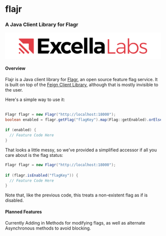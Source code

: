 # flajr
### A Java Client Library for Flagr

![ExcellaLabsLogo](/ExcellaLabsLogo.jpg)


#### Overview

Flajr is a Java client library for [Flagr](https://checkr.github.io/flagr/), an open source feature flag service. It is built on top of the [Feign Client Library](https://github.com/OpenFeign/feign), although that is mostly invisible to the user. 

Here's a simple way to use it:
```java

Flagr flagr = new Flagr("http://localhost:18000");
boolean enabled = flagr.getFlag("flagKey").map(Flag::getEnabled).orElse(false)

if (enabled) {
  // Feature Code Here
}
```
That looks a little messy, so we've provided a simplified accessor if all you care about is the flag status:
```java
Flagr flagr = new Flagr("http://localhost:18000");

if (flagr.isEnabled("flagKey")) {
  // Feature Code Here
}
```
Note that, like the previous code, this treats a non-existent flag as if is disabled.

#### Planned Features

Currently Adding in Methods for modifying flags, as well as alternate Asynchronous methods to avoid blocking.
